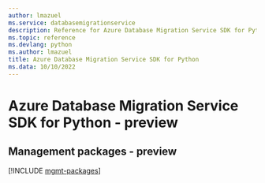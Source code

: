 ```yaml
---
author: lmazuel
ms.service: databasemigrationservice
description: Reference for Azure Database Migration Service SDK for Python
ms.topic: reference
ms.devlang: python
ms.author: lmazuel
title: Azure Database Migration Service SDK for Python
ms.data: 10/10/2022
---
```

# Azure Database Migration Service SDK for Python - preview

## Management packages - preview
[!INCLUDE [mgmt-packages](database-migration-service-mgmt-index.md)]
